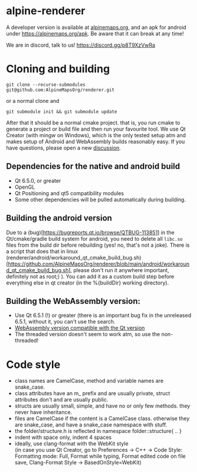# alpine-renderer
A developer version is available at [alpinemaps.org](https://alpinemaps.org), and an apk for android under https://alpinemaps.org/apk. Be aware that it can break at any time!

We are in discord, talk to us!
https://discord.gg/p8T9XzVwRa

# Cloning and building
`git clone --recurse-submodules git@github.com:AlpineMapsOrg/renderer.git`

or a normal clone and

`git submodule init && git submodule update`

After that it should be a normal cmake project. that is, you run cmake to generate a project or build file and then run your favourite tool.
We use Qt Creator (with mingw on Windows), which is the only tested setup atm and makes setup of Android and WebAssembly builds reasonably easy. If you have questions, please open a new [discussion](https://github.com/AlpineMapsOrg/renderer/discussions).

## Dependencies for the native and android build
* Qt 6.5.0, or greater
* OpenGL
* Qt Positioning and qt5 compatibility modules
* Some other dependencies will be pulled automatically during building.

## Building the android version
Due to a (bug)[https://bugreports.qt.io/browse/QTBUG-113851] in the Qt/cmake/gradle build system for android, you need to delete all `libc.so` files from the build dir before rebuilding (yes! no, that's not a joke).
There is a script that does that in linux (renderer/android/workaround_qt_cmake_build_bug.sh)[https://github.com/AlpineMapsOrg/renderer/blob/main/android/workaround_qt_cmake_build_bug.sh], please don't run it anywhere important, definitely not as root;) ). You can add it as a custom build step before everything else in qt creator (in the %{buildDir} working directory).

## Building the WebAssembly version:
* Use Qt 6.5.1 (!) or greater (there is an important bug fix in the unreleased 6.5.1, without it, you can't use the search.
* [WebAssembly version compatible with the Qt version](https://doc-snapshots.qt.io/qt6-dev/wasm.html#installing-emscripten)
* The threaded version doesn't seem to work atm, so use the non-threaded!

# Code style
* class names are CamelCase, method and variable names are snake_case.
* class attributes have an m_ prefix and are usually private, struct attributes don't and are usually public.
* structs are usually small, simple, and have no or only few methods. they never have inheritance.
* files are CamelCase if the content is a CamelCase class. otherwise they are snake_case, and have a snake_case namespace with stuff.
* the folder/structure.h is reflected in namespace folder::structure{ .. }
* indent with space only, indent 4 spaces
* ideally, use clang-format with the WebKit style  
  (in case you use Qt Creator, go to Preferences -> C++ -> Code Style: Formatting mode: Full, Format while typing, Format edited code on file save, Clang-Format Style -> BasedOnStyle=WebKit)

